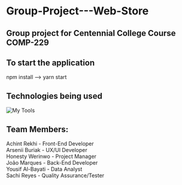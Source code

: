 # Group-Project---Web-Store

## Group project for Centennial College Course COMP-229 

## To start the application
npm install --> yarn start

## Technologies being used 

![My Tools](https://skillicons.dev/icons?i=html,css,javascript,react,nodejs,expressjs,mongodb,vscode,git)


## Team Members:

Achint Rekhi     - Front-End Developer  <br>
Arsenii Buriak   - UX/UI Developer  <br>
Honesty Werinwo  - Project Manager <br>
João Marques     - Back-End Developer <br>
Yousif Al-Bayati - Data Analyst <br>
Sachi Reyes      - Quality Assurance/Tester <br>
